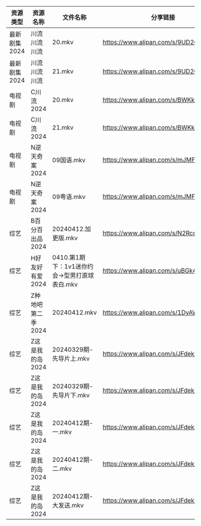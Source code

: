 | 资源类型     | 资源名称        | 文件名称                          | 分享链接                                 | 更新时间                |
| -------- | ----------- | ----------------------------- | ------------------------------------ | ------------------- |
| 最新剧集2024 | 川流川流川流      | 20.mkv                        | https://www.alipan.com/s/9UD2QRyWdTU | 2024-04-12 00:07:36 |
| 最新剧集2024 | 川流川流川流      | 21.mkv                        | https://www.alipan.com/s/9UD2QRyWdTU | 2024-04-12 00:07:35 |
| 电视剧      | C川流2024     | 20.mkv                        | https://www.alipan.com/s/BWKk8kn6ZqK | 2024-04-12 00:05:13 |
| 电视剧      | C川流2024     | 21.mkv                        | https://www.alipan.com/s/BWKk8kn6ZqK | 2024-04-12 00:05:12 |
| 电视剧      | N逆天奇案2024   | 09国语.mkv                      | https://www.alipan.com/s/mJMFp4HEXy4 | 2024-04-12 00:06:06 |
| 电视剧      | N逆天奇案2024   | 09粤语.mkv                      | https://www.alipan.com/s/mJMFp4HEXy4 | 2024-04-12 00:06:06 |
| 综艺       | B百分百出品2024  | 20240412.加更版.mkv              | https://www.alipan.com/s/N2RcoMVTDZC | 2024-04-12 16:05:54 |
| 综艺       | H好友好有爱2024  | 0410.第1期下：1v1迷你约会→型男打直球表白.mkv | https://www.alipan.com/s/uBGk49PACNT | 2024-04-12 07:08:03 |
| 综艺       | Z种地吧第二季2024 | 20240412.mkv                  | https://www.alipan.com/s/1DyAWe9bo96 | 2024-04-12 16:06:38 |
| 综艺       | Z这是我的岛2024  | 20240329期-先导片上.mkv            | https://www.alipan.com/s/JFdekCSz12V | 2024-04-12 16:06:41 |
| 综艺       | Z这是我的岛2024  | 20240329期-先导片下.mkv            | https://www.alipan.com/s/JFdekCSz12V | 2024-04-12 16:06:41 |
| 综艺       | Z这是我的岛2024  | 20240412期-一.mkv               | https://www.alipan.com/s/JFdekCSz12V | 2024-04-12 16:06:41 |
| 综艺       | Z这是我的岛2024  | 20240412期-二.mkv               | https://www.alipan.com/s/JFdekCSz12V | 2024-04-12 16:06:40 |
| 综艺       | Z这是我的岛2024  | 20240412期-大发送.mkv             | https://www.alipan.com/s/JFdekCSz12V | 2024-04-12 16:06:40 |
